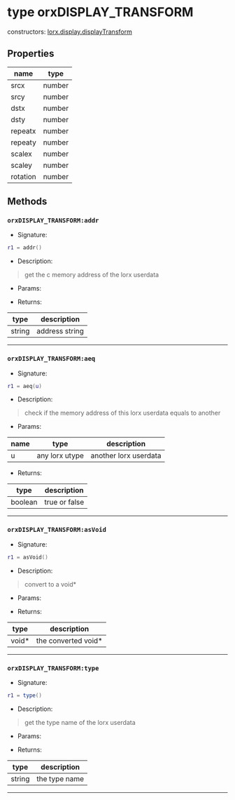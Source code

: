 # type orxDISPLAY_TRANSFORM

> 

constructors: [lorx.display.displayTransform](../modules/display.md#displaytransform)

## Properties

name | type 
--- | --- 
srcx | number
srcy | number
dstx | number
dsty | number
repeatx | number
repeaty | number
scalex | number
scaley | number
rotation | number

## Methods

### **`orxDISPLAY_TRANSFORM:addr`**

* Signature:

```lua
r1 = addr()
```

* Description:

> get the c memory address of the lorx userdata

* Params:

* Returns:

type | description 
--- | ---
string | address string

---

### **`orxDISPLAY_TRANSFORM:aeq`**

* Signature:

```lua
r1 = aeq(u)
```

* Description:

> check if the memory address of this lorx userdata equals to another

* Params:

name | type | description 
--- | --- | ---
u | any lorx utype | another lorx userdata

* Returns:

type | description 
--- | ---
boolean | true or false

---

### **`orxDISPLAY_TRANSFORM:asVoid`**

* Signature:

```lua
r1 = asVoid()
```

* Description:

> convert to a void\*

* Params:

* Returns:

type | description 
--- | ---
void\* | the converted void\*

---

### **`orxDISPLAY_TRANSFORM:type`**

* Signature:

```lua
r1 = type()
```

* Description:

> get the type name of the lorx userdata

* Params:

* Returns:

type | description 
--- | ---
string | the type name

---

